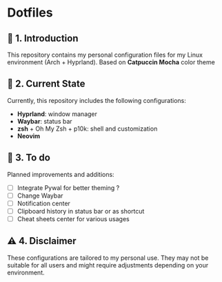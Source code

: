 # Dotfiles

## 🔧 1. Introduction
This repository contains my personal configuration files for my Linux environment (Arch + Hyprland).
Based on **Catpuccin Mocha** color theme
## 📌 2. Current State
Currently, this repository includes the following configurations:
- **Hyprland**: window manager
- **Waybar**: status bar
- **zsh** + Oh My Zsh + p10k: shell and customization
- **Neovim**

## 🚀 3. To do
Planned improvements and additions:
- [ ] Integrate Pywal for better theming ?
- [ ] Change Waybar
- [ ] Notification center
- [ ] Clipboard history in status bar or as shortcut
- [ ] Cheat sheets center for various usages

## ⚠️ 4. Disclaimer
These configurations are tailored to my personal use. They may not be suitable for all users and might require adjustments depending on your environment.

